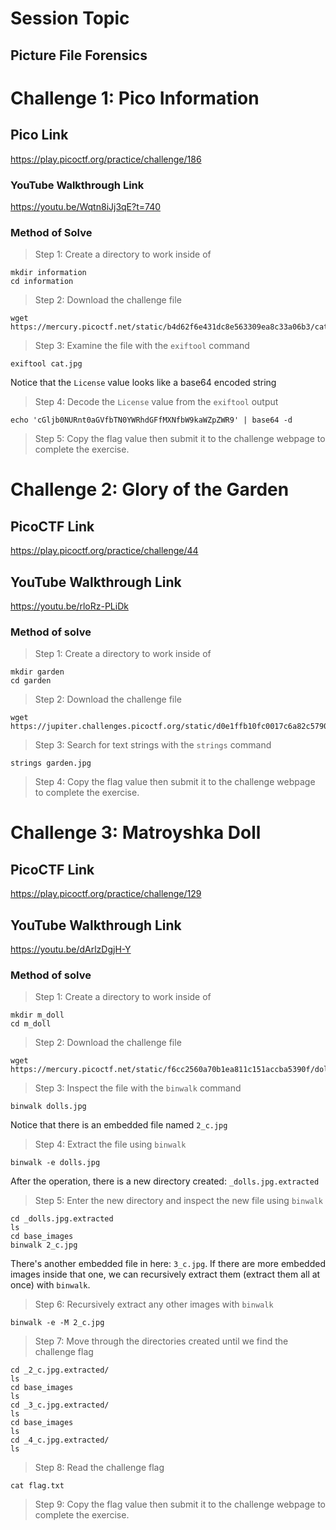 # Session Topic
## Picture File Forensics
# Challenge 1: Pico Information
## Pico Link
https://play.picoctf.org/practice/challenge/186
### YouTube Walkthrough Link
https://youtu.be/Wqtn8iJj3qE?t=740
### Method of Solve
> Step 1: Create a directory to work inside of
```
mkdir information
cd information
```
> Step 2: Download the challenge file
```
wget https://mercury.picoctf.net/static/b4d62f6e431dc8e563309ea8c33a06b3/cat.jpg
```
> Step 3: Examine the file with the `exiftool` command
```
exiftool cat.jpg
```
Notice that the `License` value looks like a base64 encoded string
> Step 4: Decode the `License` value from the `exiftool` output
```
echo 'cGljb0NURnt0aGVfbTN0YWRhdGFfMXNfbW9kaWZpZWR9' | base64 -d
```
> Step 5: Copy the flag value then submit it to the challenge webpage to complete the exercise.
# Challenge 2: Glory of the Garden
## PicoCTF Link
https://play.picoctf.org/practice/challenge/44
## YouTube Walkthrough Link
https://youtu.be/rloRz-PLiDk
### Method of solve
> Step 1: Create a directory to work inside of
```
mkdir garden
cd garden
```
> Step 2: Download the challenge file
```
wget https://jupiter.challenges.picoctf.org/static/d0e1ffb10fc0017c6a82c57900f3ffe3/garden.jpg
```
> Step 3: Search for text strings with the `strings` command
```
strings garden.jpg
```
> Step 4: Copy the flag value then submit it to the challenge webpage to complete the exercise.
# Challenge 3: Matroyshka Doll
## PicoCTF Link
https://play.picoctf.org/practice/challenge/129
## YouTube Walkthrough Link
https://youtu.be/dArlzDgjH-Y
### Method of solve
> Step 1: Create a directory to work inside of
```
mkdir m_doll
cd m_doll
```
> Step 2: Download the challenge file
```
wget https://mercury.picoctf.net/static/f6cc2560a70b1ea811c151accba5390f/dolls.jpg
```
> Step 3: Inspect the file with the `binwalk` command
```
binwalk dolls.jpg
```
Notice that there is an embedded file named `2_c.jpg`
> Step 4: Extract the file using `binwalk`
```
binwalk -e dolls.jpg
```
After the operation, there is a new directory created: `_dolls.jpg.extracted`
> Step 5: Enter the new directory and inspect the new file using `binwalk`
```
cd _dolls.jpg.extracted
ls
cd base_images
binwalk 2_c.jpg
```
There's another embedded file in here: `3_c.jpg`. If there are more embedded images inside that one, we can recursively extract them (extract them all at once) with `binwalk`.
> Step 6: Recursively extract any other images with `binwalk`
```
binwalk -e -M 2_c.jpg
```
> Step 7: Move through the directories created until we find the challenge flag
```
cd _2_c.jpg.extracted/
ls
cd base_images
ls
cd _3_c.jpg.extracted/
ls
cd base_images
ls
cd _4_c.jpg.extracted/
ls
```
> Step 8: Read the challenge flag
```
cat flag.txt
```
> Step 9: Copy the flag value then submit it to the challenge webpage to complete the exercise.
